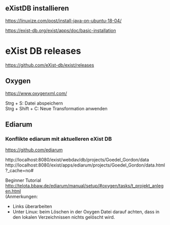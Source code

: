 ## eXistDB installieren

https://linuxize.com/post/install-java-on-ubuntu-18-04/

https://exist-db.org/exist/apps/doc/basic-installation

# eXist DB releases
https://github.com/eXist-db/exist/releases

## Oxygen   
https://www.oxygenxml.com/    

Strg + S: Datei abspeichern   
Strg + Shift + C: Neue Transformation anwenden

## Ediarum    
### Konflikte ediarum mit aktuelleren eXist DB 
https://github.com/ediarum

http://localhost:8080/exist/webdav/db/projects/Goedel_Gordon/data   
http://localhost:8080/exist/apps/ediarum/projects/Goedel_Gordon/data.html?_cache=no#    

Beginner Tutorial
http://telota.bbaw.de/ediarum/manual/setup/#oxygen/tasks/t_projekt_anlegen.html   
(Anmerkungen:   
- Links überarbeiten
- Unter Linux: beim Löschen in der Oxygen Datei darauf achten, dass in den lokalen Verzeichnissen nichts gelöscht wird.
